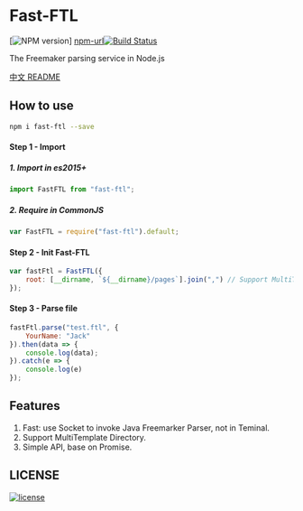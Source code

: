 # Fast-FTL

[![NPM version][npm-image]] [npm-url][![Build Status][travis-image]][travis-url]

The Freemaker parsing service in Node.js

[中文 README](./README-zh_CN.md)

## How to use
```bash
npm i fast-ftl --save
```
#### Step 1 - Import 
##### 1. Import in es2015+
```javascript
import FastFTL from "fast-ftl";
```

##### 2. Require in CommonJS
```javascript
var FastFTL = require("fast-ftl").default;
```

#### Step 2 - Init Fast-FTL
```javascript
var fastFtl = FastFTL({
    root: [__dirname, `${__dirname}/pages`].join(",") // Support MultiTemplateLoader
});
```

#### Step 3 - Parse file
```javascript
fastFtl.parse("test.ftl", {
    YourName: "Jack"
}).then(data => {
    console.log(data);
}).catch(e => {
    console.log(e)
});
```
## Features
1. Fast: use Socket to invoke Java Freemarker Parser, not in Teminal.
2. Support MultiTemplate Directory.
3. Simple API, base on Promise.

## LICENSE
[![license][license-image]][license-url]


[npm-url]: https://npmjs.org/package/fast-ftl
[npm-image]: https://img.shields.io/npm/v/fast-ftl.svg
[license-url]: https://github.com/ImHype/Fast-FTL/blob/master/LICENSE
[license-image]: https://img.shields.io/github/license/imhype/Fast-FTL.svg
[travis-image]: https://travis-ci.org/ImHype/Fast-FTL.svg?branch=master
[travis-url]: https://travis-ci.org/ImHype/Fast-FTL
